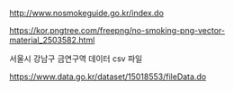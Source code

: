 http://www.nosmokeguide.go.kr/index.do



https://kor.pngtree.com/freepng/no-smoking-png-vector-material_2503582.html





서울시 강남구 금연구역 데이터 csv 파일



https://www.data.go.kr/dataset/15018553/fileData.do